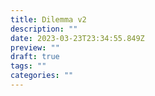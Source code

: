 ```yaml
---
title: Dilemma v2
description: ""
date: 2023-03-23T23:34:55.849Z
preview: ""
draft: true
tags: ""
categories: ""
---
```

